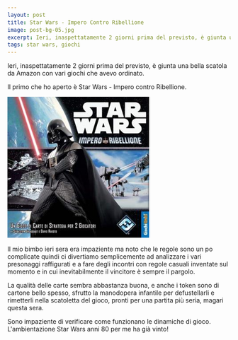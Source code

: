 ```yaml
---
layout: post
title: Star Wars - Impero Contro Ribellione
image: post-bg-05.jpg
excerpt: Ieri, inaspettatamente 2 giorni prima del previsto, è giunta una bella scatola da Amazon con vari giochi e avevo ordinato
tags: star wars, giochi
---
```

Ieri, inaspettatamente 2 giorni prima del previsto, è giunta una bella scatola da Amazon con vari giochi che avevo ordinato.

Il primo che ho aperto è Star Wars - Impero contro Ribellione.

![Star Wars Impero Contro Ribellione](https://raw.githubusercontent.com/badjem79/bundleItalia/gh-pages/images/star-wars-imperovsribellione-ita-web.jpg)

Il mio bimbo ieri sera era impaziente ma noto che le regole sono un po complicate quindi ci divertiamo semplicemente ad analizzare
i vari presonaggi raffigurati e a fare degli incontri con regole casuali inventate sul momento e in cui inevitabilmente il vincitore è sempre il pargolo.

La qualità delle carte sembra abbastanza buona, e anche i token sono di cartone bello spesso, sfrutto la manodopera infantile per defustellarli e rimetterli nella scatoletta del gioco, pronti per una partita più seria, magari questa sera.

Sono impaziente di verificare come funzionano le dinamiche di gioco. L'ambientazione Star Wars anni 80 per me ha già vinto!
